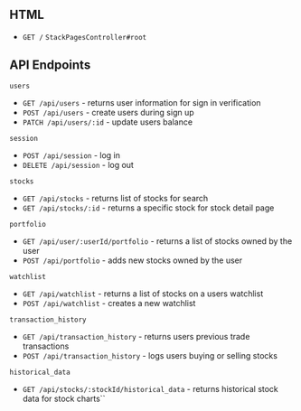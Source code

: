 HTML
----------------------------------------------------------------------------------------------------------
- `GET /` `StackPagesController#root`

API Endpoints
----------------------------------------------------------------------------------------------------------
`users`
- `GET /api/users` - returns user information for sign in verification
- `POST /api/users` - create users during sign up
- `PATCH /api/users/:id` - update users balance

`session`
- `POST /api/session` - log in
- `DELETE /api/session` - log out

`stocks`
- `GET /api/stocks` - returns list of stocks for search
- `GET /api/stocks/:id` - returns a specific stock for stock detail page

`portfolio`
- `GET /api/user/:userId/portfolio` - returns a list of stocks owned by the user
- `POST /api/portfolio` - adds new stocks owned by the user

`watchlist`
- `GET /api/watchlist` - returns a list of stocks on a users watchlist
- `POST /api/watchlist` - creates a new watchlist

`transaction_history`
- `GET /api/transaction_history` - returns users previous trade transactions
- `POST /api/transaction_history` - logs users buying or selling stocks

`historical_data`
- `GET /api/stocks/:stockId/historical_data` - returns historical stock data for stock charts``